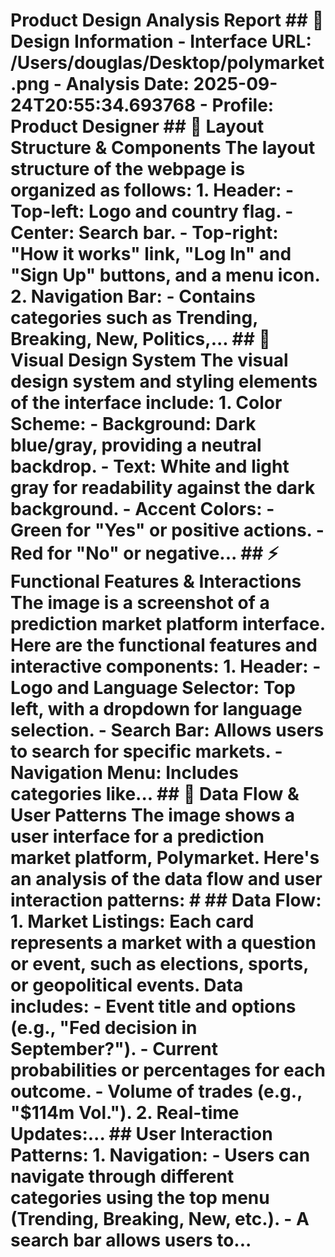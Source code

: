 # Product Design Analysis Report ## 🎨 Design Information - **Interface URL**: /Users/douglas/Desktop/polymarket.png - **Analysis Date**: 2025-09-24T20:55:34.693768 - **Profile**: Product Designer ## 📐 Layout Structure & Components The layout structure of the webpage is organized as follows: 1. **Header:** - Top-left: Logo and country flag. - Center: Search bar. - Top-right: "How it works" link, "Log In" and "Sign Up" buttons, and a menu icon. 2. **Navigation Bar:** - Contains categories such as Trending, Breaking, New, Politics,... ## 🎨 Visual Design System The visual design system and styling elements of the interface include: 1. **Color Scheme**: - **Background**: Dark blue/gray, providing a neutral backdrop. - **Text**: White and light gray for readability against the dark background. - **Accent Colors**: - Green for "Yes" or positive actions. - Red for "No" or negative... ## ⚡ Functional Features & Interactions The image is a screenshot of a prediction market platform interface. Here are the functional features and interactive components: 1. **Header:** - **Logo and Language Selector:** Top left, with a dropdown for language selection. - **Search Bar:** Allows users to search for specific markets. - **Navigation Menu:** Includes categories like... ## 🔄 Data Flow & User Patterns The image shows a user interface for a prediction market platform, Polymarket. Here's an analysis of the data flow and user interaction patterns: # ## Data Flow: 1. **Market Listings**: Each card represents a market with a question or event, such as elections, sports, or geopolitical events. Data includes: - Event title and options (e.g., "Fed decision in September?"). - Current probabilities or percentages for each outcome. - Volume of trades (e.g., "$114m Vol."). 2. **Real-time Updates**:... ## User Interaction Patterns: 1. **Navigation**: - Users can navigate through different categories using the top menu (Trending, Breaking, New, etc.). - A search bar allows users to...